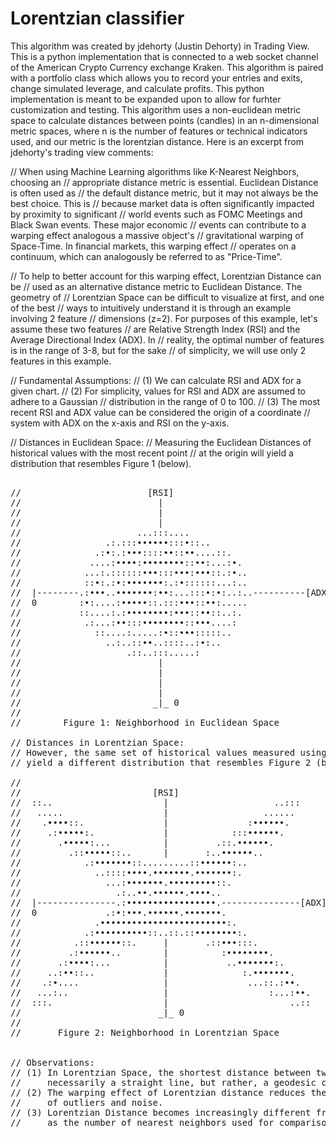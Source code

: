 # Lorentzian classifier
This algorithm was created by jdehorty (Justin Dehorty) in Trading View. This is a python implementation that is connected to a web socket channel of the American Crypto Currency exchange Kraken. This algorithm is paired with a portfolio class which allows you to record your entries and exits, change simulated leverage, and calculate profits. This python implementation is meant to be expanded upon to allow for furhter customization and testing. This algorithm uses a non-euclidean metric space to calculate distances between points (candles) in an n-dimensional metric spaces, where n is the number of features or technical indicators used, and our metric is the lorentzian distance. Here is an excerpt from jdehorty's trading view comments:

// When using Machine Learning algorithms like K-Nearest Neighbors, choosing an
// appropriate distance metric is essential. Euclidean Distance is often used as
// the default distance metric, but it may not always be the best choice. This is
// because market data is often significantly impacted by proximity to significant
// world events such as FOMC Meetings and Black Swan events. These major economic
// events can contribute to a warping effect analogous a massive object's 
// gravitational warping of Space-Time. In financial markets, this warping effect 
// operates on a continuum, which can analogously be referred to as "Price-Time".


// To help to better account for this warping effect, Lorentzian Distance can be
// used as an alternative distance metric to Euclidean Distance. The geometry of
// Lorentzian Space can be difficult to visualize at first, and one of the best
// ways to intuitively understand it is through an example involving 2 feature
// dimensions (z=2). For purposes of this example, let's assume these two features
// are Relative Strength Index (RSI) and the Average Directional Index (ADX). In
// reality, the optimal number of features is in the range of 3-8, but for the sake
// of simplicity, we will use only 2 features in this example.

// Fundamental Assumptions:
// (1) We can calculate RSI and ADX for a given chart.
// (2) For simplicity, values for RSI and ADX are assumed to adhere to a Gaussian 
//     distribution in the range of 0 to 100.
// (3) The most recent RSI and ADX value can be considered the origin of a coordinate 
//     system with ADX on the x-axis and RSI on the y-axis.

// Distances in Euclidean Space:
// Measuring the Euclidean Distances of historical values with the most recent point
// at the origin will yield a distribution that resembles Figure 1 (below).
<pre>

//                        [RSI]
//                          |                      
//                          |                   
//                          |                 
//                      ...:::....              
//                .:.:::••••••:::•::..             
//              .:•:.:•••::::••::••....::.            
//             ....:••••:••••••••::••:...:•.          
//            ...:.::::::•••:::•••:•••::.:•..          
//            ::•:.:•:•••••••:.:•::::::...:..         
//  |--------.:•••..•••••••:••:...:::•:•:..:..----------[ADX]    
//  0        :•:....:•••••::.:::•••::••:.....            
//           ::....:.:••••••••:•••::••::..:.          
//            .:...:••:::••••••••::•••....:          
//              ::....:.....:•::•••:::::..             
//                ..:..::••..::::..:•:..              
//                    .::..:::.....:                
//                          |            
//                          |                   
//                          |
//                          |
//                         _|_ 0        
//                          
//        Figure 1: Neighborhood in Euclidean Space

// Distances in Lorentzian Space:
// However, the same set of historical values measured using Lorentzian Distance will 
// yield a different distribution that resembles Figure 2 (below).

//                        
//                         [RSI] 
//  ::..                     |                    ..:::  
//   .....                   |                  ......
//    .••••::.               |               :••••••. 
//     .:•••••:.             |            :::••••••.  
//       .•••••:...          |         .::.••••••.    
//         .::•••••::..      |       :..••••••..      
//            .:•••••••::.........::••••••:..         
//              ..::::••••.•••••••.•••••••:.            
//                ...:•••••••.•••••••••::.              
//                  .:..••.••••••.••••..                
//  |---------------.:•••••••••••••••••.---------------[ADX]          
//  0             .:•:•••.••••••.•••••••.                
//              .••••••••••••••••••••••••:.            
//            .:••••••••••::..::.::••••••••:.          
//          .::••••••::.     |       .::•••:::.       
//         .:••••••..        |          :••••••••.     
//       .:••••:...          |           ..•••••••:.   
//     ..:••::..             |              :.•••••••.   
//    .:•....                |               ...::.:••.  
//   ...:..                  |                   :...:••.     
//  :::.                     |                       ..::  
//                          _|_ 0
//
//       Figure 2: Neighborhood in Lorentzian Space 


// Observations:
// (1) In Lorentzian Space, the shortest distance between two points is not 
//     necessarily a straight line, but rather, a geodesic curve.
// (2) The warping effect of Lorentzian distance reduces the overall influence  
//     of outliers and noise.
// (3) Lorentzian Distance becomes increasingly different from Euclidean Distance 
//     as the number of nearest neighbors used for comparison increases.
</pre>

